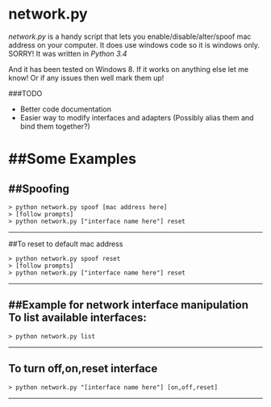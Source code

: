 network.py
==========

*network.py* is a handy script that lets you enable/disable/alter/spoof mac address on your computer. 
It does use windows code so it is windows only. SORRY! It was written in *Python 3.4*

And it has been tested on Windows 8. If it works on anything else let me know! Or if any issues then well mark them up!

###TODO

* Better code documentation
* Easier way to modify interfaces and adapters (Possibly alias them and bind them together?)

##Some Examples
=============
##Spoofing
--------------------------------------------
```
> python network.py spoof [mac address here]
> [follow prompts]
> python network.py ["interface name here"] reset
```
--------------------------------------------
##To reset to default mac address
```
> python network.py spoof reset
> [follow prompts]
> python network.py ["interface name here"] reset
```
--------------------------------------------
##Example for network interface manipulation
To list available interfaces:
--------------------------------------------
```
> python network.py list
```
--------------------------------------------
To turn off,on,reset interface
--------------------------------------------
```
> python network.py "[interface name here"] [on,off,reset]
```
--------------------------------------------
